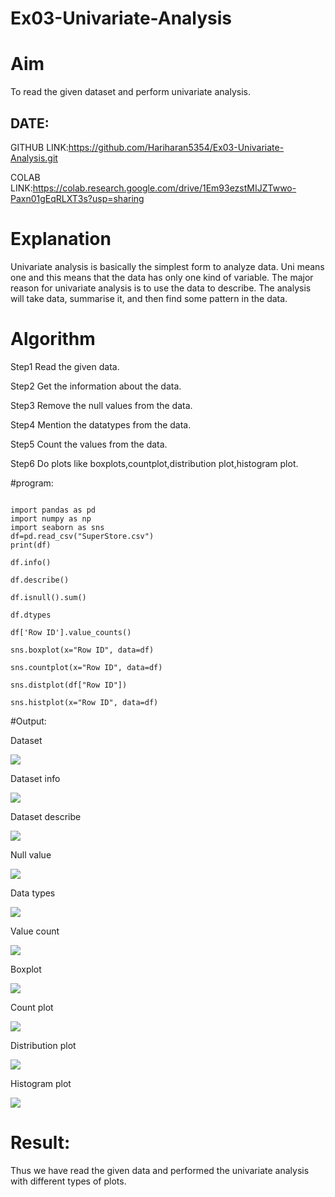 # Ex03-Univariate-Analysis

# Aim
To read the given dataset and perform univariate analysis.

## DATE:

GITHUB LINK:https://github.com/Hariharan5354/Ex03-Univariate-Analysis.git

COLAB LINK:https://colab.research.google.com/drive/1Em93ezstMIJZTwwo-Paxn01gEqRLXT3s?usp=sharing

# Explanation
Univariate analysis is basically the simplest form to analyze data. Uni means one and this means that the data has only one kind of variable. The major reason for univariate analysis is to use the data to describe. The analysis will take data, summarise it, and then find some pattern in the data.

# Algorithm
Step1 Read the given data.

Step2 Get the information about the data.

Step3 Remove the null values from the data.

Step4 Mention the datatypes from the data.

Step5 Count the values from the data.

Step6 Do plots like boxplots,countplot,distribution plot,histogram plot.

#program:

```

import pandas as pd
import numpy as np
import seaborn as sns
df=pd.read_csv("SuperStore.csv")
print(df)

df.info()

df.describe()

df.isnull().sum()

df.dtypes

df['Row ID'].value_counts()

sns.boxplot(x="Row ID", data=df)

sns.countplot(x="Row ID", data=df)

sns.distplot(df["Row ID"])

sns.histplot(x="Row ID", data=df)

```
#Output:

Dataset 

![](https://github.com/Hariharan5354/Ex03-Univariate-Analysis/blob/main/01.jpg)


Dataset info

![](https://github.com/Hariharan5354/Ex03-Univariate-Analysis/blob/main/02.jpg)


Dataset describe

![](https://github.com/Hariharan5354/Ex03-Univariate-Analysis/blob/main/03.jpg)


Null value

![](https://github.com/Hariharan5354/Ex03-Univariate-Analysis/blob/main/04.jpg)


Data types

![](https://github.com/Hariharan5354/Ex03-Univariate-Analysis/blob/main/05.jpg)


Value count

![](https://github.com/Hariharan5354/Ex03-Univariate-Analysis/blob/main/06.jpg)


Boxplot

![](https://github.com/Hariharan5354/Ex03-Univariate-Analysis/blob/main/07.jpg)


Count plot

![](https://github.com/Hariharan5354/Ex03-Univariate-Analysis/blob/main/08.jpg)


Distribution plot

![](https://github.com/Hariharan5354/Ex03-Univariate-Analysis/blob/main/09.jpg)


Histogram plot

![](https://github.com/Hariharan5354/Ex03-Univariate-Analysis/blob/main/10.jpg)



# Result:
Thus we have read the given data and performed the univariate analysis with different types of plots.
